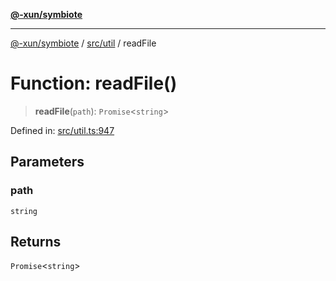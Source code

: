 [**@-xun/symbiote**](../../../README.md)

***

[@-xun/symbiote](../../../README.md) / [src/util](../README.md) / readFile

# Function: readFile()

> **readFile**(`path`): `Promise`\<`string`\>

Defined in: [src/util.ts:947](https://github.com/Xunnamius/symbiote/blob/0bafa3046d16effe919127463c68cff1fb657848/src/util.ts#L947)

## Parameters

### path

`string`

## Returns

`Promise`\<`string`\>
